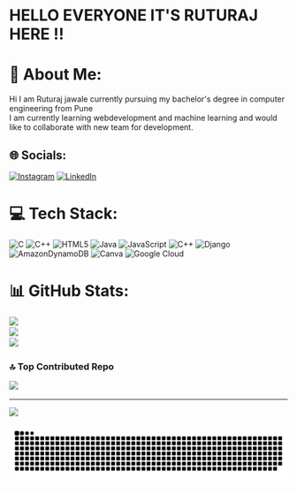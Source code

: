 <!--
**Rutur89/Rutur89** is a ✨ _special_ ✨ repository because its `README.md` (this file) appears on your GitHub profile.

Here are some ideas to get you started:

- 🔭 I’m currently working on ...
- 🌱 I’m currently learning ...
- 👯 I’m looking to collaborate on ...
- 🤔 I’m looking for help with ...
- 💬 Ask me about ...
- 📫 How to reach me: ...
- 😄 Pronouns: ...
- ⚡ Fun fact: ...
-->
# HELLO EVERYONE IT'S RUTURAJ HERE !!
# 💫 About Me:
Hi I am Ruturaj jawale currently pursuing my bachelor's degree in computer engineering from Pune <br>I am currently learning webdevelopment and machine learning and would like to collaborate with new team for development.<br>


## 🌐 Socials:
[![Instagram](https://img.shields.io/badge/Instagram-%23E4405F.svg?logo=Instagram&logoColor=white)](https://instagram.com/https://www.instagram.com/rutu_jawale2108?igsh=MWY0c3gxMzEyZ214Yg==) [![LinkedIn](https://img.shields.io/badge/LinkedIn-%230077B5.svg?logo=linkedin&logoColor=white)](https://linkedin.com/in/https://www.linkedin.com/in/ruturaj-p-jawale) 

# 💻 Tech Stack:
![C](https://img.shields.io/badge/c-%2300599C.svg?style=for-the-badge&logo=c&logoColor=white) ![C++](https://img.shields.io/badge/c++-%2300599C.svg?style=for-the-badge&logo=c%2B%2B&logoColor=white) ![HTML5](https://img.shields.io/badge/html5-%23E34F26.svg?style=for-the-badge&logo=html5&logoColor=white) ![Java](https://img.shields.io/badge/java-%23ED8B00.svg?style=for-the-badge&logo=openjdk&logoColor=white) ![JavaScript](https://img.shields.io/badge/javascript-%23323330.svg?style=for-the-badge&logo=javascript&logoColor=%23F7DF1E) ![C++](https://img.shields.io/badge/c++-%2300599C.svg?style=for-the-badge&logo=c%2B%2B&logoColor=white) ![Django](https://img.shields.io/badge/django-%23092E20.svg?style=for-the-badge&logo=django&logoColor=white) ![AmazonDynamoDB](https://img.shields.io/badge/Amazon%20DynamoDB-4053D6?style=for-the-badge&logo=Amazon%20DynamoDB&logoColor=white) ![Canva](https://img.shields.io/badge/Canva-%2300C4CC.svg?style=for-the-badge&logo=Canva&logoColor=white) ![Google Cloud](https://img.shields.io/badge/GoogleCloud-%234285F4.svg?style=for-the-badge&logo=google-cloud&logoColor=white)
# 📊 GitHub Stats:
<style>align:centre</style>
![](https://github-readme-stats.vercel.app/api?username=Rutur89&theme=radical&hide_border=false&include_all_commits=true&count_private=true)<br/>
![](https://github-readme-streak-stats.herokuapp.com/?user=Rutur89&theme=radical&hide_border=false)<br/>
![](https://github-readme-stats.vercel.app/api/top-langs/?username=Rutur89&theme=radical&hide_border=false&include_all_commits=true&count_private=true&layout=compact)

### 🔝 Top Contributed Repo
![](https://github-contributor-stats.vercel.app/api?username=Rutur89&limit=5&theme=dracula&combine_all_yearly_contributions=true)

---
[![](https://visitcount.itsvg.in/api?id=Rutur89&icon=6&color=7)](https://visitcount.itsvg.in)

<!-- Proudly created with GPRM ( https://gprm.itsvg.in ) -->
<!-- Snake Animation -->
<img src="https://raw.githubusercontent.com/Platane/snk/output/github-contribution-grid-snake.svg" alt="Snake animation" />

<!-- Clear Float -->
<br clear="both">
